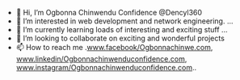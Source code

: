 - 👋 Hi, I’m Ogbonna Chinwendu Confidence @Dencyl360
- 👀 I’m interested in web development and network engineering. ...
- 🌱 I’m currently learning loads of interesting and exciting stuff ...
- 💞️ I’m looking to collaborate on exciting and wonderful projects
- 📫 How to reach me .www.facebook/Ogbonnachinwe.com, www.linkedin/Ogbonnachinwenduconfidence.com, www.instagram/Ogbonnachinwenduconfidence.com..

<!---
Dencyl360/Dencyl360 is a ✨ special ✨ repository because its `README.md` (this file) appears on your GitHub profile.
You can click the Preview link to take a look at your changes.
--->
